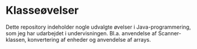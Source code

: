 # Klasseøvelser
Dette repository indeholder nogle udvalgte øvelser i Java-programmering, som jeg har udarbejdet i undervisningen.
Bl.a. anvendelse af Scanner-klassen, konvertering af enheder og anvendelse af arrays.
